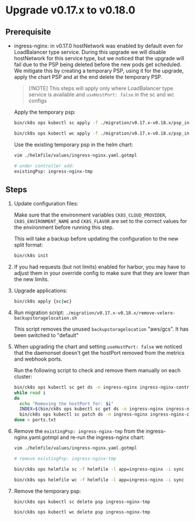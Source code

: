 # Upgrade v0.17.x to v0.18.0

## Prerequisite

- ingress-nginx: in v0.17.0 hostNetwork was enabled by default even for LoadBalancer type service. During this upgrade we will disable hostNetwork for this service type, but we noticed that the upgrade will fail due to the PSP being deleted before the new pods get scheduled. We mitigate this by creating a temporary PSP, using it for the upgrade, apply the chart PSP and at the end delete the temporary PSP.

    > [!NOTE] This steps will apply only where LoadBalancer type service is available and `useHostPort: false` in the sc and wc configs

    Apply the temporary psp:

    ```bash
    bin/ck8s ops kubectl sc apply -f ./migration/v0.17.x-v0.18.x/psp_ingress_nginx_tmp.yaml

    bin/ck8s ops kubectl wc apply -f ./migration/v0.17.x-v0.18.x/psp_ingress_nginx_tmp.yaml
    ```

    Use the existing temporary psp in the helm chart:

    ```bash
    vim ./helmfile/values/ingress-nginx.yaml.gotmpl

    # under controller add:
    existingPsp: ingress-nginx-tmp
    ```

## Steps

1. Update configuration files:

    Make sure that the environment variables `CK8S_CLOUD_PROVIDER`, `CK8S_ENVIRONMENT_NAME` and `CK8S_FLAVOR` are set to the correct values for the environment before running this step.

    This will take a backup before updating the configuration to the new split format:

    ```bash
    bin/ck8s init
    ```

1. If you had requests (but not limits) enabled for harbor, you may have to adjust them in your override config to make sure that they are lower than the new limits.

1. Upgrade applications:

    ```bash
    bin/ck8s apply {sc|wc}
    ```

1. Run migration script: `./migration/v0.17.x-v0.18.x/remove-velero-backupstoragelocation.sh`

    This script removes the unused `backupstoragelocation` "aws/gcs". It has been switched to "default"

1. When upgrading the chart and setting `useHostPort: false` we noticed that the daemonset doesn't get the hostPort removed from the metrics and webhook ports.

    Run the following script to check and remove them manually on each cluster:

    ```bash
    bin/ck8s ops kubectl sc get ds -n ingress-nginx ingress-nginx-controller -o json  | jq -r '.spec.template.spec.containers[].ports[].hostPort | select( . != null )' > ports.txt
    while read i
    do
      echo "Removing the hostPort for: $i"
      INDEX=$(bin/ck8s ops kubectl sc get ds -n ingress-nginx ingress-nginx-controller -o json | jq --arg i $i '.spec.template.spec.containers[].ports | map(.hostPort == '$i') | index(true)')
      bin/ck8s ops kubectl sc patch ds -n ingress-nginx ingress-nginx-controller --type='json' -p="\"[{'op': 'remove', 'path': '/spec/template/spec/containers/0/ports/$INDEX/hostPort'}]\""
    done < ports.txt
    ```

1. Remove the `existingPsp: ingress-nginx-tmp` from the ingress-nginx.yaml.gotmpl and re-run the ingress-nginx chart:

    ```bash
    vim ./helmfile/values/ingress-nginx.yaml.gotmpl

    # remove existingPsp: ingress-nginx-tmp
    ```

    ```bash
    bin/ck8s ops helmfile sc -f helmfile -l app=ingress-nginx -i sync

    bin/ck8s ops helmfile wc -f helmfile -l app=ingress-nginx -i sync
    ```

1. Remove the temporary psp:

    ```bash
    bin/ck8s ops kubectl sc delete psp ingress-nginx-tmp

    bin/ck8s ops kubectl wc delete psp ingress-nginx-tmp
    ```
